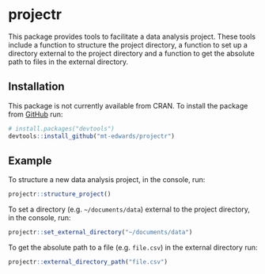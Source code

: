 
<!-- README.md is generated from README.Rmd. Please edit that file -->

# projectr

<!-- badges: start -->

<!-- badges: end -->

This package provides tools to facilitate a data analysis project. These
tools include a function to structure the project directory, a function
to set up a directory external to the project directory and a function
to get the absolute path to files in the external directory.

## Installation

This package is not currently available from CRAN. To install the
package from [GitHub](https://github.com/) run:

``` r
# install.packages("devtools")
devtools::install_github("mt-edwards/projectr")
```

## Example

To structure a new data analysis project, in the console, run:

``` r
projectr::structure_project()
```

To set a directory (e.g. `~/documents/data`) external to the project
directory, in the console, run:

``` r
projectr::set_external_directory("~/documents/data")
```

To get the absolute path to a file (e.g. `file.csv`) in the external
directory run:

``` r
projectr::external_directory_path("file.csv")
```
